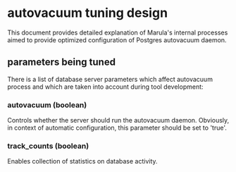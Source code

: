 # autovacuum tuning design

This document provides detailed explanation of Marula's internal processes aimed to provide optimized configuration of Postgres autovacuum daemon.

## parameters being tuned

There is a list of database server parameters which affect autovacuum process and which are taken into account during tool development:

### autovacuum (boolean)

Controls whether the server should run the autovacuum daemon.
Obviously, in context of automatic configuration, this parameter should be set to 'true'.

### track_counts (boolean)

Enables collection of statistics on database activity.